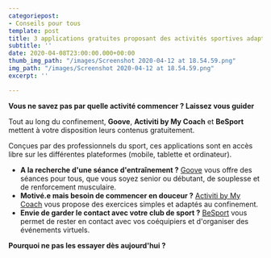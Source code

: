 ```yaml
---
categoriepost:
- Conseils pour tous
template: post
title: 3 applications gratuites proposant des activités sportives adaptées à tous
subtitle: ''
date: 2020-04-08T23:00:00.000+00:00
thumb_img_path: "/images/Screenshot 2020-04-12 at 18.54.59.png"
img_path: "/images/Screenshot 2020-04-12 at 18.54.59.png"
excerpt: ''

---
```

**Vous ne savez pas par quelle activité commencer ? Laissez vous guider**

Tout au long du confinement, **Goove**, **Activiti by My Coach** et **BeSport** mettent à votre disposition leurs contenus gratuitement.

Conçues par des professionnels du sport, ces applications sont en accès libre sur les différentes plateformes (mobile, tablette et ordinateur).

* **A la recherche d'une séance d'entraînement ?** [Goove](https://www.goove.app/free-access/themes) vous offre des séances pour tous, que vous soyez senior ou débutant, de souplesse et de renforcement musculaire.
* **Motivé.e mais besoin de commencer en douceur ?** [Activiti by My Coach](https://play.google.com/store/apps/details?id=com.mycoachsport.activiti&hl=en_US) vous propose des exercices simples et adaptés au confinement.
* **Envie de garder le contact avec votre club de sport ?** [BeSport](https://play.google.com/store/apps/details?id=com.besport.www.mobile&hl=en_GB) vous permet de rester en contact avec vos coéquipiers et d'organiser des événements virtuels.

**Pourquoi ne pas les essayer dès aujourd'hui ?**